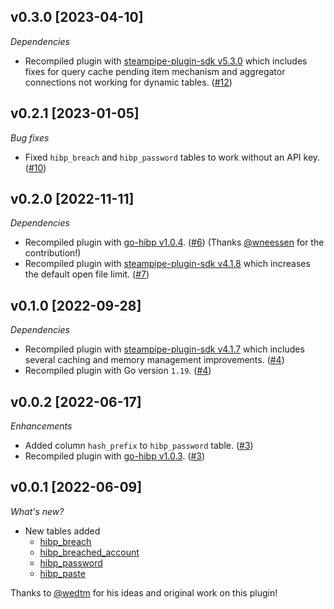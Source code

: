 ## v0.3.0 [2023-04-10]

_Dependencies_

- Recompiled plugin with [steampipe-plugin-sdk v5.3.0](https://github.com/turbot/steampipe-plugin-sdk/blob/main/CHANGELOG.md#v530-2023-03-16) which includes fixes for query cache pending item mechanism and aggregator connections not working for dynamic tables. ([#12](https://github.com/turbot/steampipe-plugin-hibp/pull/12))

## v0.2.1 [2023-01-05]

_Bug fixes_

- Fixed `hibp_breach` and `hibp_password` tables to work without an API key. ([#10](https://github.com/turbot/steampipe-plugin-hibp/pull/10))

## v0.2.0 [2022-11-11]

_Dependencies_

- Recompiled plugin with [go-hibp v1.0.4](https://github.com/wneessen/go-hibp/releases/tag/v1.0.4). ([#6](https://github.com/turbot/steampipe-plugin-hibp/pull/6)) (Thanks [@wneessen](https://github.com/wneessen) for the contribution!)
- Recompiled plugin with [steampipe-plugin-sdk v4.1.8](https://github.com/turbot/steampipe-plugin-sdk/blob/main/CHANGELOG.md#v418-2022-09-08) which increases the default open file limit. ([#7](https://github.com/turbot/steampipe-plugin-hibp/pull/7))

## v0.1.0 [2022-09-28]

_Dependencies_

- Recompiled plugin with [steampipe-plugin-sdk v4.1.7](https://github.com/turbot/steampipe-plugin-sdk/blob/main/CHANGELOG.md#v417-2022-09-08) which includes several caching and memory management improvements. ([#4](https://github.com/turbot/steampipe-plugin-hibp/pull/4))
- Recompiled plugin with Go version `1.19`. ([#4](https://github.com/turbot/steampipe-plugin-hibp/pull/4))

## v0.0.2 [2022-06-17]

_Enhancements_

- Added column `hash_prefix` to `hibp_password` table. ([#3](https://github.com/turbot/steampipe-plugin-hibp/pull/3))
- Recompiled plugin with [go-hibp v1.0.3](https://github.com/wneessen/go-hibp/releases/tag/v1.0.3). ([#3](https://github.com/turbot/steampipe-plugin-hibp/pull/3))

## v0.0.1 [2022-06-09]

_What's new?_

- New tables added
  - [hibp_breach](https://hub.steampipe.io/plugins/turbot/hibp/tables/hibp_breach)
  - [hibp_breached_account](https://hub.steampipe.io/plugins/turbot/hibp/tables/hibp_breached_account)
  - [hibp_password](https://hub.steampipe.io/plugins/turbot/hibp/tables/hibp_password)
  - [hibp_paste](https://hub.steampipe.io/plugins/turbot/hibp/tables/hibp_paste)

Thanks to [@wedtm](https://github.com/wedtm) for his ideas and original work on this plugin!
